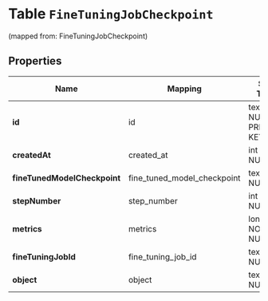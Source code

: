 
# Table `FineTuningJobCheckpoint`
(mapped from: FineTuningJobCheckpoint)

## Properties
Name | Mapping | SQL Type | Default | Type | Description | Notes
---- | ------- | -------- | ------- | ---- | ----------- | -----
**id** | id | text NOT NULL PRIMARY KEY |  | **kotlin.String** | The checkpoint identifier, which can be referenced in the API endpoints. | 
**createdAt** | created_at | int NOT NULL |  | **kotlin.Int** | The Unix timestamp (in seconds) for when the checkpoint was created. | 
**fineTunedModelCheckpoint** | fine_tuned_model_checkpoint | text NOT NULL |  | **kotlin.String** | The name of the fine-tuned checkpoint model that is created. | 
**stepNumber** | step_number | int NOT NULL |  | **kotlin.Int** | The step number that the checkpoint was created at. | 
**metrics** | metrics | long NOT NULL |  | [**FineTuningJobCheckpointMetrics**](FineTuningJobCheckpointMetrics.md) |  |  [foreignkey]
**fineTuningJobId** | fine_tuning_job_id | text NOT NULL |  | **kotlin.String** | The name of the fine-tuning job that this checkpoint was created from. | 
**object** | object | text NOT NULL |  | [**object**](#Object) | The object type, which is always \&quot;fine_tuning.job.checkpoint\&quot;. | 









